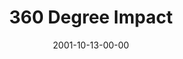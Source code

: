 ---
layout: message
category: message
series: "Maximum Impact"
title: "360 Degree Impact"
date: 2001-10-13-00-00
message_id: 311
audio: "http://s3.amazonaws.com/crossroads-media/message/audio/MI_05_10-07-01_360-Degree_Impact.mp3"
audio-duration: "37:44"
explicit: false
---
